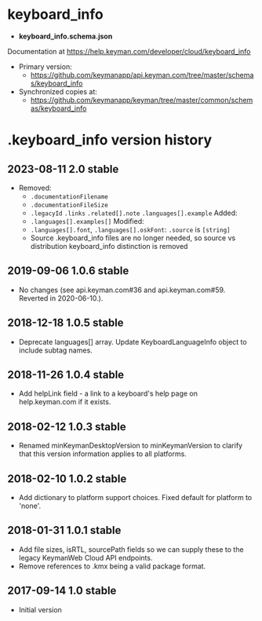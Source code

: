 # keyboard_info

* **keyboard_info.schema.json**

Documentation at https://help.keyman.com/developer/cloud/keyboard_info

* Primary version:
  * https://github.com/keymanapp/api.keyman.com/tree/master/schemas/keyboard_info
* Synchronized copies at:
  * https://github.com/keymanapp/keyman/tree/master/common/schemas/keyboard_info

# .keyboard_info version history

## 2023-08-11 2.0 stable
* Removed:
  - `.documentationFilename`
  - `.documentationFileSize`
  - `.legacyId`
    `.links`
    `.related[].note`
    `.languages[].example`
  Added:
  - `.languages[].examples[]`
  Modified:
  - `.languages[].font`, `.languages[].oskFont`: `.source` is `[string]`
  - Source .keyboard_info files are no longer needed, so source vs distribution
    keyboard_info distinction is removed

## 2019-09-06 1.0.6 stable
* No changes (see api.keyman.com#36 and api.keyman.com#59. Reverted in 2020-06-10.).

## 2018-12-18 1.0.5 stable
* Deprecate languages[] array. Update KeyboardLanguageInfo object to include subtag names.

## 2018-11-26 1.0.4 stable
* Add helpLink field - a link to a keyboard's help page on help.keyman.com if it exists.

## 2018-02-12 1.0.3 stable
* Renamed minKeymanDesktopVersion to minKeymanVersion to clarify that this version information applies to all platforms.

## 2018-02-10 1.0.2 stable
* Add dictionary to platform support choices. Fixed default for platform to 'none'.

## 2018-01-31 1.0.1 stable
* Add file sizes, isRTL, sourcePath fields so we can supply these to the legacy KeymanWeb Cloud API endpoints.
* Remove references to .kmx being a valid package format.

## 2017-09-14 1.0 stable
* Initial version
